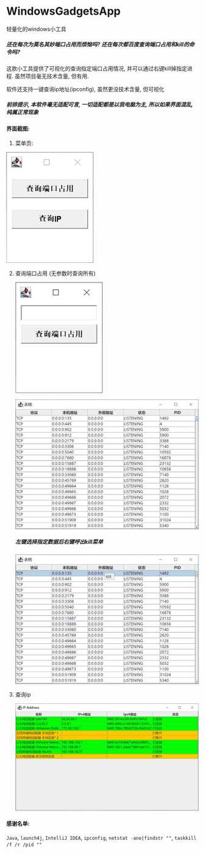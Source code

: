 # WindowsGadgetsApp
轻量化的windows小工具

##### 还在每次为莫名其妙端口占用而烦恼吗? 还在每次都百度查询端口占用和kill的命令吗?

这款小工具提供了可视化的查询指定端口占用情况, 并可以通过右键kill掉指定进程. 虽然项目毫无技术含量, 但有用.

软件还支持一键查询ip地址(ipconfig), 虽然更没技术含量, 但可视化

##### 前排提示, 本软件毫无适配可言, 一切适配都是以我电脑为主, 所以如果界面混乱, 纯属正常现象

#### 界面截图:

1. 菜单页:

![image-20230828110152364](./assets/image-20230828110152364.png)

2. 查询端口占用 (无参数时查询所有)

   ![image-20230828110258628](./assets/image-20230828110258628.png)

   ![image-20230828110311611](./assets/image-20230828110311611.png)

   

   ##### 左键选择指定数据后右键呼出kill菜单

   ![image-20230828111348200](./assets/image-20230828111348200.png)

3. 查询ip

   ![image-20230828110329532](./assets/image-20230828110329532.png)



#### 感谢名单:

`Java`, `launch4j`, `IntelliJ IDEA`, `ipconfig`, `netstat -ano|findstr ""`, `taskkill /f /r /pid ""`
